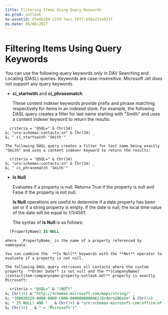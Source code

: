 ```yaml
---
title: Filtering Items Using Query Keywords
ms.prod: outlook
ms.assetid: d7e6b169-c5fd-7acc-f077-658a153a921f
ms.date: 06/08/2017
---
```



# Filtering Items Using Query Keywords

You can use the following query keywords only in DAV Searching and Locating (DASL) queries. Keywords are case-insensitive. Microsoft Jet does not support any query keywords.


-  **ci_startwith** and **ci_phrasematch**
    
    These content indexer keywords provide prefix and phrase matching respectively for items in an indexed store. For example, the following DASL query creates a filter for last name starting with "Smith" and uses a content indexer keyword to return the results:
    


```
  criteria = "@SQL=" & Chr(34) _ 
&; "urn:schemas:contacts:sn" & Chr(34) _ 
&; " ci_startswith 'Smith'"
```


    The following DASL query creates a filter for last name being exactly "Smith" and uses a content indexer keyword to return the results: 
    


```
  criteria = "@SQL=" & Chr(34) _ 
&; "urn:schemas:contacts:sn" & Chr(34) _ 
&; " ci_phrasematch 'Smith'"
```

-  **Is Null**
    
    Evaluates if a property is null. Returns True if the property is null and False if the property is not null.
    
     **Is Null** operations are useful to determine if a date property has been set or if a string property is empty. If the date is null, the local time value of the date will be equal to 1/1/4501.
    
    The syntax of  **Is Null** is as follows:
    


```sql
  [PropertyName] IS NULL
```


    where  _PropertyName_ is the name of a property referenced by namespace.
    
    You can combine the  **Is Null** keywords with the **Not** operator to evaluate if a property is not null.
    
    The following DASL query retrieves all contacts where the custom property  **Order Date** is not null and the **[CompanyName](contactitem-companyname-property-outlook.md)** property is exactly Microsoft:
    


```sql
  criteria = "@SQL=" & "(NOT(" _ 
&; Chr(34) & "http://schemas.microsoft.com/mapi/string/" _ 
&; "{00020329-0000-0000-C000-000000000046}/Order%20Date" & Chr(34) _ 
&; " IS NULL) AND " _ & Chr(34) & "urn:schemas-microsoft-com:office:office#Company" 
&; Chr(34) _ & " = 'Microsoft')"
```






